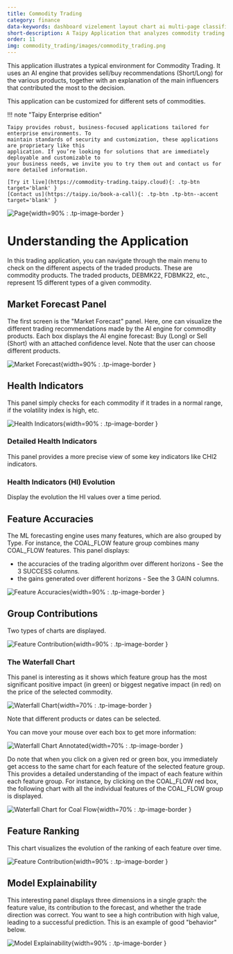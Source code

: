 ```yaml
---
title: Commodity Trading
category: finance
data-keywords: dashboard vizelement layout chart ai multi-page classification enterprise
short-description: A Taipy Application that analyzes commodity trading.
order: 11
img: commodity_trading/images/commodity_trading.png
---
```


This application illustrates a typical environment for Commodity Trading. It uses an AI 
engine that provides sell/buy recommendations (Short/Long) for the various 
products, together with an explanation of the main influencers that contributed 
the most to the decision. 

This application can be customized for different sets of commodities. 

!!! note "Taipy Enterprise edition"

    Taipy provides robust, business-focused applications tailored for enterprise environments. To 
    maintain standards of security and customization, these applications are proprietary like this 
    application. If you’re looking for solutions that are immediately deployable and customizable to 
    your business needs, we invite you to try them out and contact us for more detailed information.

    [Try it live](https://commodity-trading.taipy.cloud){: .tp-btn target='blank' }
    [Contact us](https://taipy.io/book-a-call){: .tp-btn .tp-btn--accent target='blank' }


![Page](images/commodity_trading.png){width=90% : .tp-image-border }

# Understanding the Application

In this trading application, you can navigate through the main menu to check on 
the different aspects of the traded products. These are commodity products. The 
traded products, DEBMK22, FDBMK22, etc., represent 15 different types of a given 
commodity.  

## Market Forecast Panel

The first screen is the "Market Forecast" panel. Here, one can visualize the 
different trading recommendations made by the AI engine for commodity products. 
Each box displays the AI engine forecast: Buy (Long) or Sell (Short) with an 
attached confidence level. Note that the user can choose different products.

![Market Forecast](images/market_forecast.png){width=90% : .tp-image-border }

## Health Indicators

This panel simply checks for each commodity if it trades in a normal range, if 
the volatility index is high, etc.

![Health Indicators](images/health_indicators.png){width=90% : .tp-image-border }

### Detailed Health Indicators

This panel provides a more precise view of some key indicators like CHI2 
indicators.


### Health Indicators (HI) Evolution

Display the evolution the HI values over a time period.

## Feature Accuracies

The ML forecasting engine uses many features, which are also grouped by Type. 
For instance, the COAL_FLOW feature group combines many COAL_FLOW features. 
This panel displays:

- the accuracies of the trading algorithm over different horizons - See the 3 
SUCCESS columns.
- the gains generated over different horizons - See the 3 GAIN columns.

![Feature Accuracies](images/feature_accuracies.png){width=90% : .tp-image-border }


## Group Contributions

Two types of charts are displayed.

![Feature Contribution](images/feature_contribution.png){width=90% : .tp-image-border }

### The Waterfall Chart

This panel is interesting as it shows which feature group has the most 
significant positive impact (in green) or biggest negative impact (in red) on 
the price of the selected commodity.

![Waterfall Chart](images/waterfall_chart.png){width=70% : .tp-image-border }


Note that different products or dates can be selected.

You can move your mouse over each box to get more information:

![Waterfall Chart Annotated](images/waterfall_chart_annotated.png){width=70% : .tp-image-border }

Do note that when you click on a given red or green box, you immediately get 
access to the same chart for each feature of the selected feature group. This 
provides a detailed understanding of the impact of each feature within each 
feature group. For instance, by clicking on the COAL_FLOW red box, the following 
chart with all the individual features of the COAL_FLOW group is displayed.

![Waterfall Chart for Coal Flow](images/waterfall_chart_coal_flow.png){width=70% : .tp-image-border }


## Feature Ranking

This chart visualizes the evolution of the ranking of each feature over time.

![Feature Contribution](images/feature_contribution.png){width=90% : .tp-image-border }


## Model Explainability

This interesting panel displays three dimensions in a single graph: the feature 
value, its contribution to the forecast, and whether the trade direction was 
correct. You want to see a high contribution with high value, leading to a 
successful prediction. This is an example of good "behavior" below.

![Model Explainability](images/model_explainability.png){width=90% : .tp-image-border }